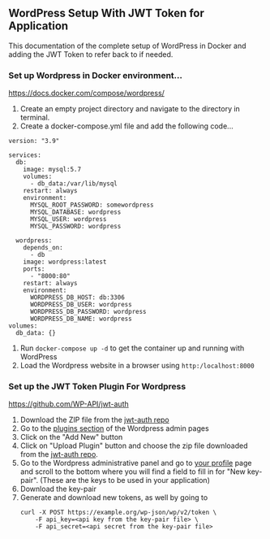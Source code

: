 ## WordPress Setup With JWT Token for Application

This documentation of the complete setup of WordPress in Docker and adding the JWT Token to refer back to if needed.

### Set up Wordpress in Docker environment...

https://docs.docker.com/compose/wordpress/

1. Create an empty project directory and navigate to the directory in terminal.
1. Create a docker-compose.yml file and add the following code...

```
version: "3.9"

services:
  db:
    image: mysql:5.7
    volumes:
      - db_data:/var/lib/mysql
    restart: always
    environment:
      MYSQL_ROOT_PASSWORD: somewordpress
      MYSQL_DATABASE: wordpress
      MYSQL_USER: wordpress
      MYSQL_PASSWORD: wordpress

  wordpress:
    depends_on:
      - db
    image: wordpress:latest
    ports:
      - "8000:80"
    restart: always
    environment:
      WORDPRESS_DB_HOST: db:3306
      WORDPRESS_DB_USER: wordpress
      WORDPRESS_DB_PASSWORD: wordpress
      WORDPRESS_DB_NAME: wordpress
volumes:
  db_data: {}
```

1. Run `docker-compose up -d` to get the container up and running with WordPress
1. Load the Wordpress website in a browser using `http:/localhost:8000`

### Set up the JWT Token Plugin For Wordpress

https://github.com/WP-API/jwt-auth

1. Download the ZIP file from the [jwt-auth repo](https://github.com/WP-API/jwt-auth)
1. Go to the [plugins section](http://localhost:8000/wp-admin/plugins.php) of the Wordpress admin pages
1. Click on the "Add New" button
1. Click on "Upload Plugin" button and choose the zip file downloaded from the [jwt-auth repo](https://github.com/WP-API/jwt-auth).
1. Go to the Wordpress administrative panel and go to [your profile](http://localhost:8000/wp-admin/profile.php) page and scroll to the bottom where you will find a field to fill in for "New key-pair". (These are the keys to be used in your application)
1. Download the key-pair
1. Generate and download new tokens, as well by going to
    ```
    curl -X POST https://example.org/wp-json/wp/v2/token \
        -F api_key=<api key from the key-pair file> \
        -F api_secret=<api secret from the key-pair file>
    ```
